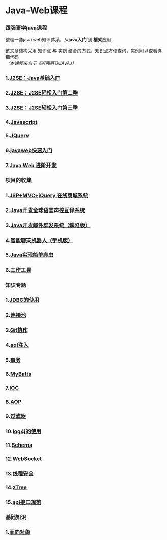 # Java-Web课程
### 跟强哥学java课程  

整理一套java web知识体系，从**java入门** 到 **框架**应用  

该文章结构采用 知识点 与 实例 结合的方式，知识点方便查询，实例可以查看详细代码  
*（本课程来自于《听强哥说JAVA》）*  

### 1.[J2SE：Java基础入门](doc/J2SE.md)
### 2.[J2SE：J2SE轻松入门第二季](doc/J2SE_2.md)
### 3.[J2SE：J2SE轻松入门第三季](doc/J2SE_3.md)  
### 4.[Javascript](doc/Javascript.md)  
### 5.[JQuery](doc/JQuery.md)  
### 6.[javaweb快速入门](doc/javaweb_ABC.md)    

### 7.[Java Web 进阶开发](doc/javaweb_Advanced.md)  

### 项目的收集  

### 1.[JSP+MVC+jQuery 在线商城系统](proDoc/OnlineMall.md)  

 ### 2.[Java开发全球语言声控互译系统](proDoc/trans.md)  

### 3.[Java开发邮件群发系统（缺陷版）](proDoc/Mass.md)  

### 4.[智能聊天机器人（手机版）](proDoc/Robot.md)      

### 5.[Java实现简单爬虫](proDoc/Crawler.md)     

### 6.[工作工具](SourceCode\WorkTools)  

### 知识专题  

### 1.[JDBC的使用](knowDoc/jdbc.md)    

### 2.[连接池](knowDoc/connPool.md)   

### 3.[Git协作](knowDoc/git.md)    

### 4.[sql注入](knowDoc/injection.md)      

### 5.[事务](knowDoc/transaction.md)     

### 6.[MyBatis](knowDoc/myBatis.md)      

### 7.[IOC](knowDoc/ioc.md)      

### 8.[AOP](knowDoc/aop.md)       

### 9.[过滤器](knowDoc/interceptor.md)  

### 10.[log4j的使用](knowDoc/log4j.md)   

### 11.[Schema](knowDoc/Schema.md)   

### 12.[WebSocket](knowDoc/WebSocket.md)   

### 13.[线程安全](knowDoc/thread.md)    

### 14.[zTree](knowDoc/zTree.md)  

### 15.[api接口规范](doc/api.md)  

### 基础知识   

### 1.[面向对象](base/oop.md)   


